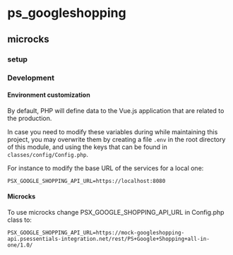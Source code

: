 # ps_googleshopping

## microcks

### setup
### Development

#### Environment customization

By default, PHP will define data to the Vue.js application that are related to the production.

In case you need to modify these variables during while maintaining this project, you may
overwrite them by creating a file `.env` in the root directory of this module, and using the
keys that can be found in `classes/config/Config.php`.

For instance to modify the base URL of the services for a local one:

```
PSX_GOOGLE_SHOPPING_API_URL=https://localhost:8080
```

#### Microcks

To use microcks change PSX_GOOGLE_SHOPPING_API_URL in Config.php class to:
```
PSX_GOOGLE_SHOPPING_API_URL=https://mock-googleshopping-api.psessentials-integration.net/rest/PS+Google+Shopping+all-in-one/1.0/
```
